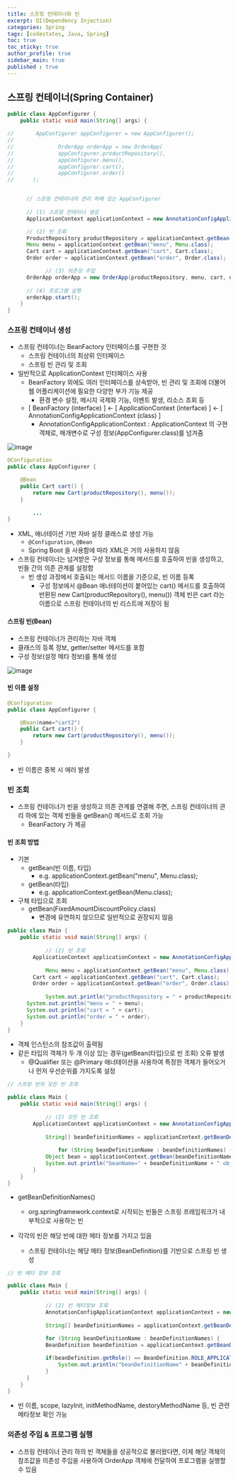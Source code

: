 ```yaml
---
title: 스프링 컨테이너와 빈
excerpt: DI(Dependency Injection)
categories: Spring
tags: [codestates, Java, Spring]
toc: true
toc_sticky: true
author_profile: true
sidebar_main: true
published : true
---
```


## 스프링 컨테이너(Spring Container)

```java
public class AppConfigurer {
    public static void main(String[] args) {

//       AppConfigurer appConfigurer = new AppConfigurer();
//
//              OrderApp orderApp = new OrderApp(
//              appConfigurer.productRepository(),
//              appConfigurer.menu(),
//              appConfigurer.cart(),
//              appConfigurer.order()
//      );


      // 스프링 컨테이너의 관리 하에 있는 AppConfigurer
			
      // (1) 스프링 컨테이너 생성
      ApplicationContext applicationContext = new AnnotationConfigApplicationContext(AppConfigurer.class);

      // (2) 빈 조회 
      ProductRepository productRepository = applicationContext.getBean("productRepository", ProductRepository.class);
      Menu menu = applicationContext.getBean("menu", Menu.class);
      Cart cart = applicationContext.getBean("cart", Cart.class);
      Order order = applicationContext.getBean("order", Order.class);

			// (3) 의존성 주입
      OrderApp orderApp = new OrderApp(productRepository, menu, cart, order);
	
      // (4) 프로그램 실행 
      orderApp.start();
    }
}
```

### 스프링 컨테이너 생성
- 스프링 컨테이너는 BeanFactory 인터페이스를 구현한 것
  - 스프링 컨테이너의 최상위 인터페이스 
  - 스프링 빈 관리 및 조회
- 일반적으로 ApplicationContext 인터페이스 사용
  - BeanFactory 외에도 여러 인터페이스를 상속받아, 빈 관리 및 조회에 더불어 웹 어플리케이션에 필요한 다양한 부가 기능 제공
    - 환경 변수 설정, 메시지 국제화 기능, 이벤트 발생, 리소스 조회 등
  - [ BeanFactory (interface) ] <- [ ApplicationContext (interface) ] <- [ AnnotationConfigApplicationContext (class) ]
    - AnnotationConfigApplicationContext : ApplicationContext 의 구현 객체로, 매개변수로 구성 정보(AppConfigurer.class)를 넘겨줌
     
![image](https://github.com/JSooCha/JSooCha.github.io/assets/90169862/513bff10-77bc-43ad-8a5b-1a6b68ec485a)


```java
@Configuration
public class AppConfigurer {

    @Bean
    public Cart cart() {
        return new Cart(productRepository(), menu());
    }
		
		...
}
```
- XML, 애너테이션 기반 자바 설정 클래스로 생성 가능
  - ```@Configuration```, ```@Bean```
  - Spring Boot 을 사용함에 따라 XML은 거의 사용하지 않음
- 스프링 컨테이너는 넘겨받은 구성 정보를 통해 메서드를 호출하여 빈을 생성하고, 빈들 간의 의존 관계를 설정함
  - 빈 생성 과정에서 호출되는 메서드 이름을 기준으로, 빈 이름 등록
    - 구성 정보에서 @Bean 애너테이션이 붙어있는 cart() 메서드를 호출하여 반환된 new Cart(productRepository(), menu()) 객체 빈은 cart 라는 이름으로 스프링 컨테이너의 빈 리스트에 저장이 됨

#### 스프링 빈(Bean)
- 스프링 컨테이너가 관리하는 자바 객체
- 클래스의 등록 정보, getter/setter 메서드를 포함 
- 구성 정보(설정 메타 정보)를 통해 생성

![image](https://github.com/JSooCha/JSooCha.github.io/assets/90169862/89bbbbb7-957c-4094-a08d-48eb701c8ff1)


#### 빈 이름 설정
```java
@Configuration
public class AppConfigurer {

    @Bean(name="cart2")
    public Cart cart() {
        return new Cart(productRepository(), menu());
    }

}
```
- 빈 이름은 중복 시 에러 발생

### 빈 조회
- 스프링 컨테이너가 빈을 생성하고 의존 관계를 연결해 주면, 스프링 컨테이너의 관리 하에 있는 객체 빈들을 getBean() 메서드로 조회 가능
  - BeanFactory 가 제공

#### 빈 조회 방법
- 기본
  - getBean(빈 이름, 타입)
    - e.g. applicationContext.getBean("menu", Menu.class);
  - getBean(타입)
    - e.g. applicationContext.getBean(Menu.class);
- 구체 타입으로 조회
  - getBean(FixedAmountDiscountPolicy.class)
    - 변경에 유연하지 않으므로 일반적으로 권장되지 않음

```java
public class Main {
    public static void main(String[] args) {
			
			// (2) 빈 조회 
	    ApplicationContext applicationContext = new AnnotationConfigApplicationContext(AppConfigurer.class);
		  
			Menu menu = applicationContext.getBean("menu", Menu.class);
	    Cart cart = applicationContext.getBean("cart", Cart.class);
	    Order order = applicationContext.getBean("order", Order.class);
			
			System.out.println("productRepository = " + productRepository);
      System.out.println("menu = " + menu);
      System.out.println("cart = " + cart);
      System.out.println("order = " + order);
    }
}
```
- 객체 인스턴스의 참조값이 출력됨
- 같은 타입의 객체가 두 개 이상 있는 경우(getBean(타입)으로 빈 조회) 오류 발생
  - @Qualifier 또는 @Primary 애너테이션을 사용하여 특정한 객체가 들어오거나 먼저 우선순위를 가지도록 설정

```java
// 스프링 빈의 모든 빈 조회

public class Main {
    public static void main(String[] args) {
			
			// (2) 모든 빈 조회 
	    ApplicationContext applicationContext = new AnnotationConfigApplicationContext(AppConfigurer.class);
			
			String[] beanDefinitionNames = applicationContext.getBeanDefinitionNames();
       
				for (String beanDefinitionName : beanDefinitionNames) {
            Object bean = applicationContext.getBean(beanDefinitionName);
            System.out.println("beanName=" + beanDefinitionName + " object=" + bean);
        }
    }
}
```
- getBeanDefinitionNames() 
  - org.springframework.context로 시작되는 빈들은 스프링 프레임워크가 내부적으로 사용하는 빈

- 각각의 빈은 해당 빈에 대한 메타 정보를 가지고 있음  
  - 스프링 컨테이너는 해당 메타 정보(BeanDefinition)를 기반으로 스프링 빈 생성

```java
// 빈 메타 정보 조회

public class Main {
    public static void main(String[] args) {
			
			// (2) 빈 메타정보 조회
			AnnotationConfigApplicationContext applicationContext = new AnnotationConfigApplicationContext(AppConfigurer.class);			
			
			String[] beanDefinitionNames = applicationContext.getBeanDefinitionNames();
        
			for (String beanDefinitionName : beanDefinitionNames) {
            BeanDefinition beanDefinition = applicationContext.getBeanDefinition(beanDefinitionName);

            if(beanDefinition.getRole() == BeanDefinition.ROLE_APPLICATION) {
                System.out.println("beanDefinitionName" + beanDefinitionName + " beanDefinition = " + beanDefinition);
            }
      }
    }
}
```
- 빈 이름, scope, lazyInit, initMethodName, destoryMethodName 등, 빈 관련 메타정보 확인 가능

### 의존성 주입 & 프로그램 실행
- 스프링 컨테이너 관리 하의 빈 객체들을 성공적으로 불러왔다면, 이제 해당 객체의 참조값을 의존성 주입을 사용하여 OrderApp 객체에 전달하여 프로그램을 실행할 수 있음